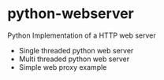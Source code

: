 # python-webserver

Python Implementation of a HTTP web server

-   Single threaded python web server
-   Multi threaded python web server
-   Simple web proxy example
